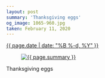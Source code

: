 ```yaml
---
layout: post
summary: 'Thanksgiving eggs'
og_image: 1065-960.jpg
taken: February 11, 2020
---
```


<div class="post">
 <time>
  <a href="/1065">
   {{ page.date | date: "%B %-d, %Y" }}
  </a>
 </time>
 <a href="/1065">
  <figure data-taken="2/11/2020">
   <img alt="{{ page.summary }}" sizes="(min-width: 700px) 50vw, calc(100vw - 2rem)" src="{{ site.assets_url }}/1065-480.jpg" srcset="{{ site.assets_url }}/1065-240.jpg 240w, {{ site.assets_url }}/1065-480.jpg 480w, {{ site.assets_url }}/1065-720.jpg 720w, {{ site.assets_url }}/1065-960.jpg 960w"/>
  </figure>
 </a>
 <span>
  Thanksgiving eggs
 </span>
</div>
